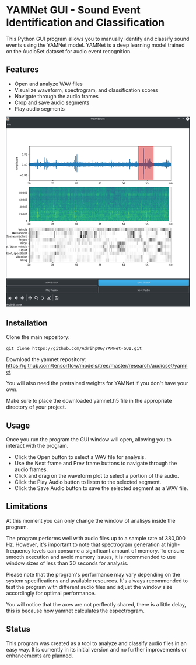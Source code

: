 # YAMNet GUI - Sound Event Identification and Classification

This Python GUI program allows you to manually identify and classify sound events using the YAMNet model. YAMNet is a deep learning model trained on the AudioSet dataset for audio event recognition.

## Features

- Open and analyze WAV files
- Visualize waveform, spectrogram, and classification scores
- Navigate through the audio frames
- Crop and save audio segments
- Play audio segments

<div align="center">
  <img src="image/yamnetgui.png" alt="YAMnet GUI " />
</div>

## Installation
Clone the main repository:


    git clone https://github.com/Adrihp06/YAMNet-GUI.git

Download the yamnet repository:
https://github.com/tensorflow/models/tree/master/research/audioset/yamnet

You will also need the pretrained weights for YAMNet if you don't have your own.

Make sure to place the downloaded yamnet.h5 file in the appropriate directory of your project.

## Usage

Once you run the program the GUI window will open, allowing you to interact with the program.

- Click the Open button to select a WAV file for analysis.
- Use the Next frame and Prev frame buttons to navigate through the audio frames.
- Click and drag on the waveform plot to select a portion of the audio.
- Click the Play Audio button to listen to the selected segment.
- Click the Save Audio button to save the selected segment as a WAV file.

## Limitations
At this moment you can only change the window of analisys inside the program.

The program performs well with audio files up to a sample rate of 380,000 Hz. However, it's important to note that spectrogram generation at high-frequency levels can consume a significant amount of memory. To ensure smooth execution and avoid memory issues, it is recommended to use window sizes of less than 30 seconds for analysis.

Please note that the program's performance may vary depending on the system specifications and available resources. It's always recommended to test the program with different audio files and adjust the window size accordingly for optimal performance.

You will notice that the axes are not perflectly shared, there is a little delay, this is because how yamnet calculates the espectrogram.

## Status

This program was created as a tool to analyze and classify audio files in an easy way. It is currently in its initial version and no further improvements or enhancements are planned.

